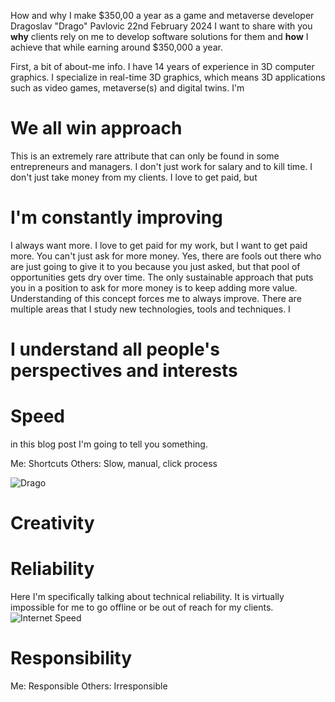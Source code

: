 How and why I make $350,00 a year as a game and metaverse developer
Dragoslav "Drago" Pavlovic
22nd February 2024
I want to share with you **why** clients rely on me to develop software solutions for them and **how** I achieve that while earning around $350,000 a year. 

First, a bit of about-me info. I have 14 years of experience in 3D computer graphics. I specialize in real-time 3D graphics, which means 3D applications such as video games, metaverse(s) and digital twins. I'm   

# We all win approach
This is an extremely rare attribute that can only be found in some entrepreneurs and managers. I don't just work for salary and to kill time. I don't just take money from my clients. I love to get paid, but 

# I'm constantly improving

I always want more. I love to get paid for my work, but I want to get paid more. You can't just ask for more money. Yes, there are fools out there who are just going to give it to you because you just asked, but that pool of opportunities gets dry over time. The only sustainable approach that puts you in a position to ask for more money is to keep adding more value. Understanding of this concept forces me to always improve.
There are multiple areas that 
I study new technologies, tools and techniques. I 

# I understand all people's perspectives and interests


# Speed
in this blog post I'm going to tell you something.



Me: Shortcuts
Others: Slow, manual, click process



![Drago](https://img-b.udemycdn.com/user/200_H/177740802_6cb4.jpg)



# Creativity

# Reliability


Here I'm specifically talking about technical reliability. 
It is virtually impossible for me to go offline or be out of reach for my clients.
![Internet Speed](https://github.com/ValsogardEnterprise/websites-content/blob/main/src/valsogard/img/Drago%20Internet%20Speed.png?raw=true)

# Responsibility

Me: Responsible
Others: Irresponsible